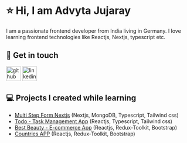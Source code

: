 # ⭐ Hi, I am Advyta Jujaray

I am a passionate frontend developer from India living in Germany.
I love learning frontend technologies like Reactjs, Nextjs, typescript etc. 

## 👋 Get in touch
[<img src='https://cdn-icons-png.flaticon.com/512/25/25231.png' alt='github' height='40'>](https://github.com/Advyta)
[<img src='https://cdn.jsdelivr.net/npm/simple-icons@3.0.1/icons/linkedin.svg' alt='linkedin' height='40'>](https://www.linkedin.com/in/advyta-jujaray/)  

## 💻 Projects I created while learning

- [Multi Step Form Nextjs](https://subscription-form-sand.vercel.app/personal-info) (Nextjs, MongoDB, Typescript, Tailwind css)
- [Todo - Task Management App](https://advyta.github.io/Todo-Project/) (Reactjs, Typescript, Tailwind css)
- [Best Beauty - E-commerce App](https://github.com/Advyta/Best-Beauty/tree/main/best-beauty-app) (Reactjs, Redux-Toolkit, Bootstrap)
- [Countries APP](https://advyta.github.io/React-Countries-App/) (Reactjs, Redux-Toolkit, Bootstrap)
